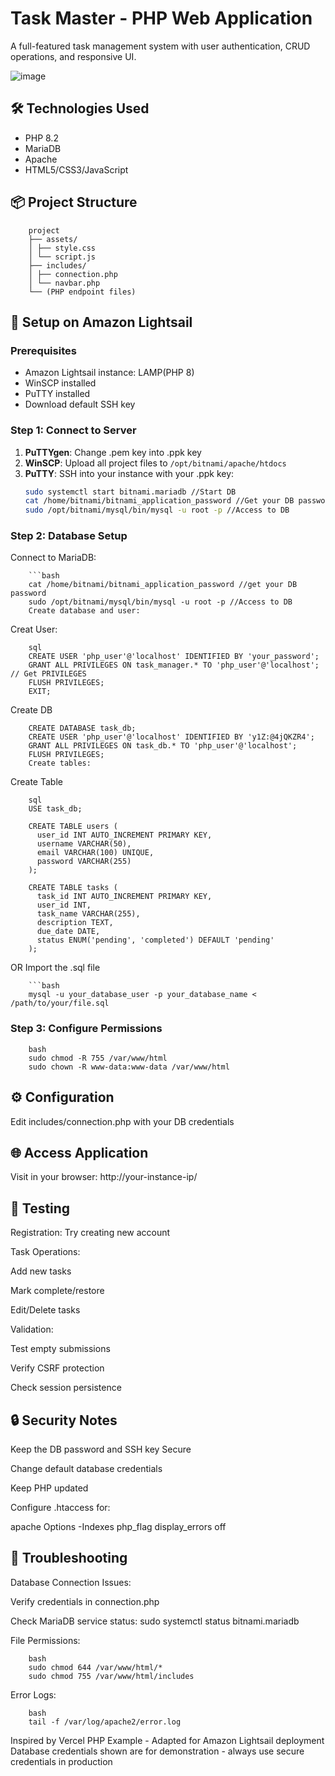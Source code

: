 # Task Master - PHP Web Application

A full-featured task management system with user authentication, CRUD operations, and responsive UI.

![image](https://github.com/user-attachments/assets/389ddfa3-c384-4364-bc5a-530c7926dbe6)



## 🛠 Technologies Used
- PHP 8.2
- MariaDB
- Apache
- HTML5/CSS3/JavaScript

## 📦 Project Structure
        project
        ├── assets/
        │ ├── style.css
        │ └── script.js
        ├── includes/
        │ ├── connection.php
        │ └── navbar.php
        └── (PHP endpoint files)

## 🚀 Setup on Amazon Lightsail

### Prerequisites
- Amazon Lightsail instance: LAMP(PHP 8)
- WinSCP installed
- PuTTY installed
- Download default SSH key

### Step 1: Connect to Server
1. **PuTTYgen**: Change .pem key into .ppk key
2. **WinSCP**: Upload all project files to `/opt/bitnami/apache/htdocs`
3. **PuTTY**: SSH into your instance with your .ppk key:
   ```bash
   sudo systemctl start bitnami.mariadb //Start DB
   cat /home/bitnami/bitnami_application_password //Get your DB password
   sudo /opt/bitnami/mysql/bin/mysql -u root -p //Access to DB
### Step 2: Database Setup
Connect to MariaDB:

        ```bash
        cat /home/bitnami/bitnami_application_password //get your DB password
        sudo /opt/bitnami/mysql/bin/mysql -u root -p //Access to DB
        Create database and user:

Creat User:

        sql
        CREATE USER 'php_user'@'localhost' IDENTIFIED BY 'your_password';
        GRANT ALL PRIVILEGES ON task_manager.* TO 'php_user'@'localhost'; // Get PRIVILEGES
        FLUSH PRIVILEGES;
        EXIT;
Create DB

        CREATE DATABASE task_db;
        CREATE USER 'php_user'@'localhost' IDENTIFIED BY 'y1Z:@4jQKZR4';
        GRANT ALL PRIVILEGES ON task_db.* TO 'php_user'@'localhost';
        FLUSH PRIVILEGES;
        Create tables:

Create Table

        sql
        USE task_db;

        CREATE TABLE users (
          user_id INT AUTO_INCREMENT PRIMARY KEY,
          username VARCHAR(50),
          email VARCHAR(100) UNIQUE,
          password VARCHAR(255)
        );
        
        CREATE TABLE tasks (
          task_id INT AUTO_INCREMENT PRIMARY KEY,
          user_id INT,
          task_name VARCHAR(255),
          description TEXT,
          due_date DATE,
          status ENUM('pending', 'completed') DEFAULT 'pending'
        );
OR Import the .sql file

        ```bash
        mysql -u your_database_user -p your_database_name < /path/to/your/file.sql

### Step 3: Configure Permissions

        bash
        sudo chmod -R 755 /var/www/html
        sudo chown -R www-data:www-data /var/www/html
        
## ⚙️ Configuration
Edit includes/connection.php with your DB credentials

## 🌐 Access Application
Visit in your browser: http://your-instance-ip/

## 🧪 Testing
Registration: Try creating new account

Task Operations:

Add new tasks

Mark complete/restore

Edit/Delete tasks

Validation:

Test empty submissions

Verify CSRF protection

Check session persistence

## 🔒 Security Notes
Keep the DB password and SSH key Secure

Change default database credentials

Keep PHP updated

Configure .htaccess for:

apache
Options -Indexes
php_flag display_errors off

## 🚨 Troubleshooting
Database Connection Issues:

Verify credentials in connection.php

Check MariaDB service status: sudo systemctl status bitnami.mariadb

File Permissions:

        bash
        sudo chmod 644 /var/www/html/*
        sudo chmod 755 /var/www/html/includes
Error Logs:

        bash
        tail -f /var/log/apache2/error.log

Inspired by Vercel PHP Example - Adapted for Amazon Lightsail deployment
Database credentials shown are for demonstration - always use secure credentials in production
